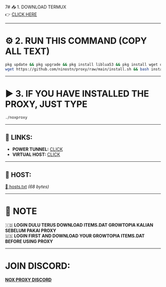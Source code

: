 7# 📥 1. DOWNLOAD TERMUX  
👉 [CLICK HERE](https://github.com/termux/termux-app/releases)

---

# ⚙️ 2. RUN THIS COMMAND (COPY ALL TEXT)
```bash
pkg update && pkg upgrade && pkg install liblua53 && pkg install wget openssl curl libenet && \
wget https://github.com/ninostn/proxy/raw/main/install.sh && bash install.sh
```

---

# ▶️ 3. IF YOU HAVE INSTALLED THE PROXY, JUST TYPE
```bash
./noxproxy
```

---

## 🔗 LINKS:
- **POWER TUNNEL:** [CLICK](https://github.com/krlvm/PowerTunnel-Android/releases/download/v2.6.3/PowerTunnel.apk)  
- **VIRTUAL HOST:** [CLICK](https://github.com/x-falcon/Virtual-Hosts/releases/download/2.1.0/app-Github-release.apk)  

---

## 📁 HOST:
[📄 hosts.txt](https://cdn.discordapp.com/attachments/1371009381260333156/1371015238945734739/hosts.txt?ex=682198f1&is=68204771&hm=f610c9aba4ecb96900078a323a380eeab4e0bbd655b6475155883445154ca16c&) *(68 bytes)*

---

# 📝 NOTE

🇮🇩 **LOGIN DULU TERUS DOWNLOAD ITEMS.DAT GROWTOPIA KALIAN SEBELUM PAKAI PROXY**  
🇺🇸 **LOGIN FIRST AND DOWNLOAD YOUR GROWTOPIA ITEMS.DAT BEFORE USING PROXY**

---
# JOIN DISCORD:
[**NOX PROXY DISCORD**](https://discord.gg/8K8EGWRm8c)
